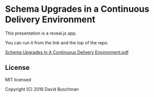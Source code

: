 # Schema Upgrades in a Continuous Delivery Environment

This presentation is a reveal.js app. 

You can run it from the link and the top of the repo. 

[Schema Upgrades In A Continuous Delivery Environment.pdf](https://github.com/dbuschman7/pres-schema-upgrades/raw/master/Schema%20Upgrades%20In%20A%20Continuous%20Delivery%20Environment.pdf)

## License

MIT licensed

Copyright (C) 2016 David Buschman
